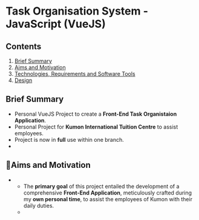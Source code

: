# Task Organisation System - JavaScript (VueJS)
## Contents
1. [ Brief Summary ](#summary)
2. [ Aims and Motivation ](#aims)
3. [ Technologies, Requirements and Software Tools ](#tech)
4. [ Design ](#design)

<a name="summary"></a>
## Brief Summary
- Personal VueJS Project to create a **Front-End Task Organistaion Application**.
- Personal Project for **Kumon International Tuition Centre** to assist employees.
- Project is now in **full** use within one branch.
- 
<a name="aims"></a>
## 🎯Aims and Motivation
- - The **primary goal** of this project entailed the development of a comprehensive **Front-End Application**, meticulously crafted during my **own personal time**, to assist the employees of Kumon with their daily duties.
  - 
